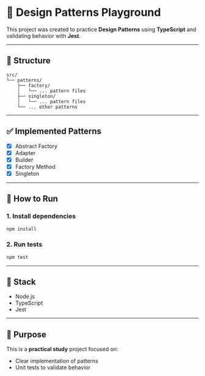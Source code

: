 # 🧠 Design Patterns Playground

This project was created to practice **Design Patterns** using **TypeScript** and validating behavior with **Jest**.

---

## 📁 Structure

```
src/
└── patterns/
    ├── factory/
    │   └── ... pattern files
    ├── singleton/
    │   └── ... pattern files
    └── ... other patterns
```

---

## ✅ Implemented Patterns

- [x] Abstract Factory
- [x] Adapter
- [x] Builder
- [x] Factory Method
- [x] Singleton

---

## 🚀 How to Run

### 1. Install dependencies

```bash
npm install
```

### 2. Run tests

```bash
npm test
```

---

## 🧪 Stack

- Node.js
- TypeScript
- Jest

---

## 📌 Purpose

This is a **practical study** project focused on:

- Clear implementation of patterns
- Unit tests to validate behavior
